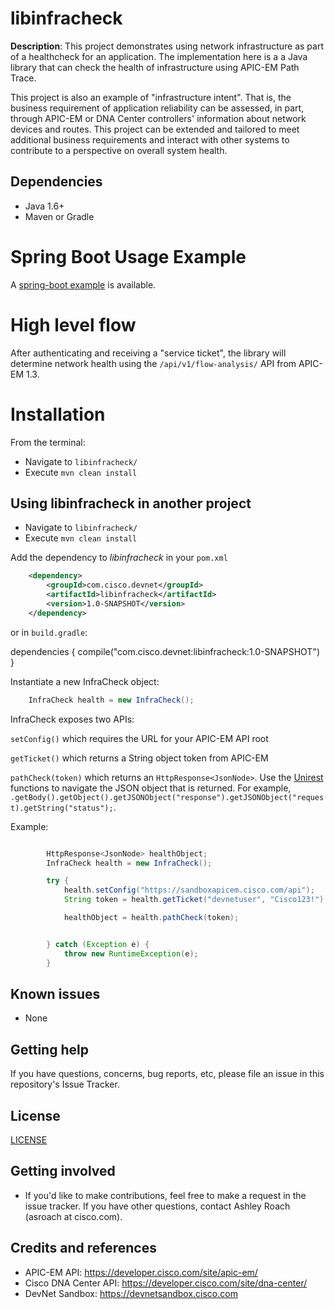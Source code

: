 # libinfracheck

**Description**: This project demonstrates using network infrastructure as part of a healthcheck for an application.  The implementation here is a a Java library that can check the health of infrastructure using APIC-EM Path Trace.

This project is also an example of "infrastructure intent".  That is, the business requirement of application reliability can be assessed, in part, through APIC-EM or DNA Center controllers' information about network devices and routes.  This project can be extended and tailored to meet additional business requirements and interact with other systems to contribute to a perspective on overall system health.  

## Dependencies

* Java 1.6+
* Maven or Gradle

# Spring Boot Usage Example

A [spring-boot example](https://github.com/ciscodevnet/infraspringboot) is available.


# High level flow

After authenticating and receiving a "service ticket", the library will determine network health using the `/api/v1/flow-analysis/` API from APIC-EM 1.3.

# Installation

From the terminal:

* Navigate to `libinfracheck/`
* Execute `mvn clean install`


## Using libinfracheck in another project

* Navigate to `libinfracheck/`
* Execute `mvn clean install`

Add the dependency to *libinfracheck* in your `pom.xml`

```xml
    <dependency>
        <groupId>com.cisco.devnet</groupId>
        <artifactId>libinfracheck</artifactId>
        <version>1.0-SNAPSHOT</version>
    </dependency>
```

or in `build.gradle`:

dependencies {
	compile("com.cisco.devnet:libinfracheck:1.0-SNAPSHOT")
}

Instantiate a new InfraCheck object:

```java
    InfraCheck health = new InfraCheck();
```

InfraCheck exposes two APIs:

`setConfig()` which requires the URL for your APIC-EM API root

`getTicket()` which returns a String object token from APIC-EM

`pathCheck(token)` which returns an `HttpResponse<JsonNode>`. Use the [Unirest](http://unirest.io) functions to navigate the JSON object that is returned.  For example, `.getBody().getObject().getJSONObject("response").getJSONObject("request).getString("status");`.

Example:
```java

        HttpResponse<JsonNode> healthObject;
        InfraCheck health = new InfraCheck();

        try {
            health.setConfig("https://sandboxapicem.cisco.com/api");
            String token = health.getTicket("devnetuser", "Cisco123!");

            healthObject = health.pathCheck(token);


        } catch (Exception e) {
            throw new RuntimeException(e);
        }
```

## Known issues

* None

## Getting help

If you have questions, concerns, bug reports, etc, please file an issue in this repository's Issue Tracker.

## License
[LICENSE](LICENSE)

## Getting involved

* If you'd like to make contributions, feel free to make a request in the issue tracker.  If you have other questions, contact Ashley Roach (asroach at cisco.com).

## Credits and references

* APIC-EM API:  https://developer.cisco.com/site/apic-em/
* Cisco DNA Center API: https://developer.cisco.com/site/dna-center/
* DevNet Sandbox: https://devnetsandbox.cisco.com
